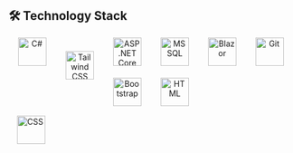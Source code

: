 ## 🛠️ Technology Stack

<p align="center">

  <img src="https://cdn.jsdelivr.net/gh/devicons/devicon/icons/csharp/csharp-original.svg" alt="C#" width="50" height="50" style="margin: 0 15px;" />

  <img src="https://upload.wikimedia.org/wikipedia/commons/d/d5/Tailwind_CSS_Logo.svg" alt="Tailwind CSS" style="width:50px; height:50px; margin: 0 15px; vertical-align: middle; transform: translateY(3px);" />
  <img src="https://upload.wikimedia.org/wikipedia/commons/e/ee/.NET_Core_Logo.svg" alt="ASP.NET Core" width="50" height="50" style="margin: 0 15px;" />
    <img src="https://cdn.jsdelivr.net/gh/devicons/devicon/icons/microsoftsqlserver/microsoftsqlserver-plain.svg" alt="MSSQL" width="50" height="50" style="margin: 0 15px;" />
  <img src="https://cdn.jsdelivr.net/gh/devicons/devicon/icons/blazor/blazor-original.svg" alt="Blazor" width="50" height="50" style="margin: 0 15px;" />
  <img src="https://cdn.jsdelivr.net/gh/devicons/devicon/icons/git/git-original.svg" alt="Git" width="50" height="50" style="margin: 0 15px;" />

  <img src="https://cdn.jsdelivr.net/gh/devicons/devicon/icons/bootstrap/bootstrap-original.svg" alt="Bootstrap" width="50" height="50" style="margin: 0 15px;" />
  <img src="https://cdn.jsdelivr.net/gh/devicons/devicon/icons/html5/html5-original.svg" 
     alt="HTML" width="50" height="50" style="margin: 0 15px;" />

<!-- CSS Logo -->
<img src="https://cdn.jsdelivr.net/gh/devicons/devicon/icons/css3/css3-original.svg" 
     alt="CSS" width="50" height="50" style="margin: 0 15px;" />
  </p>

